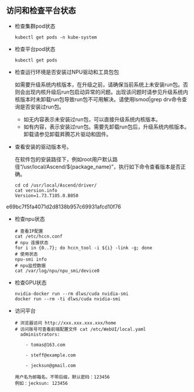 访问和检查平台状态
------------------------------------------------------------------------------

* 检查集群pod状态

  `kubectl get pods -n kube-system `

* 检查平台pod状态

  `kubectl get pods  `

* 检查运行环境是否安装过NPU驱动和工具包包

  如需要升级系统内核版本，在升级之前，请确保当前系统上未安装run包。否则会出现内核升级后run包启动异常的问题。出现该问题时请参见升级系统内核版本时未卸载run包导致run包不可用解决。请使用lsmod|grep drv命令查询是否安装过run包。
  + 如无内容表示未安装过run包，可以直接升级系统内核版本。
  + 如有内容，表示安装过run包。需要先卸载run包后，升级系统内核版本。卸载请参见卸载昇腾芯片驱动和固件。

* 查看安装的驱动版本号。

  在软件包的安装路径下，例如root用户默认路径“/usr/local/Ascend/${package_name}”，执行如下命令查看版本是否正确。
  ```
  cd cd /usr/local/Ascend/driver/
  cat version.info
  Version=1.73.T105.0.B050
  ```

 e69bc7f5fa4071d2d8138b957c69931afcd10f76
* 检查npu状态
    ```
    # 查看IP配置
    cat /etc/hccn.conf
    # npu 连接状态
    for i in {0..7}; do hccn_tool -i ${i} -link -g; done
    # 使用状态
    npu-smi info
    # npu监控数据
    cat /var/log/npu/npu_smi/device0
    ```
* 检查GPU状态
    ```
    nvidia-docker run --rm dlws/cuda nvidia-smi
    docker run --rm -ti dlws/cuda nvidia-smi
   ```

* 访问平台
    ```
    # 浏览器访问 http://xxx.xxx.xxx.xxx/home
    # 访问账号可查看前端配置文件 cat /etc/WebUI/local.yaml
      administrators:

        - tomas@163.com

        - steff@example.com

        - jecksun@gmail.com

    用户名为邮箱名，不带后缀，默认密码：123456
    例如：jecksun: 123456
    ```
